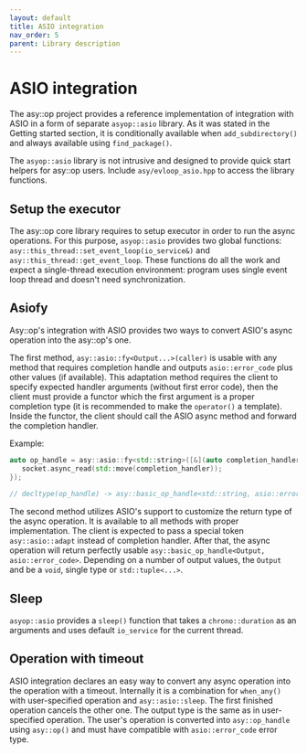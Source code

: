 ```yaml
---
layout: default
title: ASIO integration
nav_order: 5
parent: Library description
---
```

# ASIO integration
The asy::op project provides a reference implementation of integration with ASIO in a form of separate `asyop::asio` library. As it was stated in the Getting started section, it is conditionally available when `add_subdirectory()` and always available using `find_package()`.

The `asyop::asio` library is not intrusive and designed to provide quick start helpers for asy::op users. Include `asy/evloop_asio.hpp` to access the library functions.

## Setup the executor
The asy::op core library requires to setup executor in order to run the async operations. For this purpose, `asyop::asio` provides two global functions: `asy::this_thread::set_event_loop(io_service&)` and `asy::this_thread::get_event_loop`. These functions do all the work and expect a single-thread execution environment: program uses single event loop thread and doesn't need synchronization.

## Asiofy
Asy::op's integration with ASIO provides two ways to convert ASIO's async operation into the asy::op's one.

The first method, `asy::asio::fy<Output...>(caller)` is usable with any method that requires completion handle and outputs `asio::error_code` plus other values (if available). This adaptation method requires the client to specify expected handler arguments (without first error code),  then the client must provide a functor which the first argument is a proper completion type (it is recommended to make the `operator()` a template). Inside the functor, the client should call the ASIO async method and forward the completion handler.  

Example:  
```cpp
auto op_handle = asy::asio::fy<std::string>([&](auto completion_handler){  
   socket.async_read(std::move(completion_handler));  
});  
 
// decltype(op_handle) -> asy::basic_op_handle<std::string, asio::error_code>;  
```

The second method utilizes ASIO's support to customize the return type of the async operation. It is available to all methods with proper implementation. The client is expected to pass a special token `asy::asio::adapt` instead of completion handler. After that, the async operation will return perfectly usable `asy::basic_op_handle<Output, asio::error_code>`. Depending on a number of output values, the `Output` and be a `void`, single type or `std::tuple<...>`.

## Sleep
`asyop::asio` provides a `sleep()` function that takes a `chrono::duration` as an arguments and uses default `io_service` for the current thread.

## Operation with timeout
ASIO integration declares an easy way to convert any async operation into the operation with a timeout. Internally it is a combination for `when_any()` with user-specified operation and `asy::asio::sleep`. The first finished operation cancels the other one. The output type is the same as in user-specified operation. The user's operation is converted into `asy::op_handle` using `asy::op()` and must have compatible with `asio::error_code` error type.
<!--stackedit_data:
eyJoaXN0b3J5IjpbLTE5ODU3OTc3MzAsLTEwNzI5NjM3NzgsLT
ExMzI0OTQ3NTEsLTIwOTU0MDEzMTNdfQ==
-->